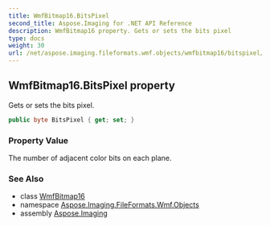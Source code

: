 ```yaml
---
title: WmfBitmap16.BitsPixel
second_title: Aspose.Imaging for .NET API Reference
description: WmfBitmap16 property. Gets or sets the bits pixel
type: docs
weight: 30
url: /net/aspose.imaging.fileformats.wmf.objects/wmfbitmap16/bitspixel/
---
```

## WmfBitmap16.BitsPixel property

Gets or sets the bits pixel.

```csharp
public byte BitsPixel { get; set; }
```

### Property Value

The number of adjacent color bits on each plane.

### See Also

* class [WmfBitmap16](../)
* namespace [Aspose.Imaging.FileFormats.Wmf.Objects](../../wmfbitmap16/)
* assembly [Aspose.Imaging](../../../)


